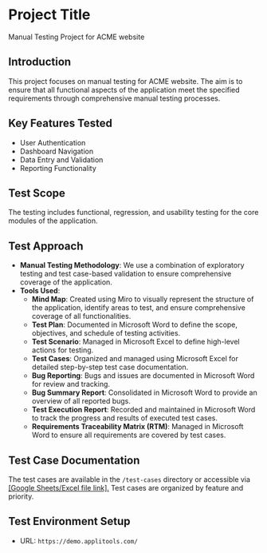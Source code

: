 # Project Title
Manual Testing Project for ACME website
## Introduction
This project focuses on manual testing for ACME website. The aim is to ensure that all functional aspects of the application meet the specified requirements through comprehensive manual testing processes.
## Key Features Tested
- User Authentication
- Dashboard Navigation
- Data Entry and Validation
- Reporting Functionality
## Test Scope
The testing includes functional, regression, and usability testing for the core modules of the application.
## Test Approach
- **Manual Testing Methodology**: We use a combination of exploratory testing and test case-based validation to ensure comprehensive coverage of the application.
- **Tools Used**:
  - **Mind Map**: Created using Miro to visually represent the structure of the application, identify areas to test, and ensure comprehensive coverage of all functionalities.
  - **Test Plan**: Documented in Microsoft Word to define the scope, objectives, and schedule of testing activities.
  - **Test Scenario**: Managed in Microsoft Excel to define high-level actions for testing.
  - **Test Cases**: Organized and managed using Microsoft Excel for detailed step-by-step test case documentation.
  - **Bug Reporting**: Bugs and issues are documented in Microsoft Word for review and tracking.
  - **Bug Summary Report**: Consolidated in Microsoft Word to provide an overview of all reported bugs.
  - **Test Execution Report**: Recorded and maintained in Microsoft Word to track the progress and results of executed test cases.
  - **Requirements Traceability Matrix (RTM)**: Managed in Microsoft Word to ensure all requirements are covered by test cases.
## Test Case Documentation
The test cases are available in the `/test-cases` directory or accessible via [[Google Sheets/Excel file link].](https://docs.google.com/spreadsheets/d/11csmedTDVht8fRzSTlLIXt-9a5Lvcm0C/edit?usp=sharing&ouid=104440948251802226673&rtpof=true&sd=true)
Test cases are organized by feature and priority.
## Test Environment Setup
- URL: `https://demo.applitools.com/`






